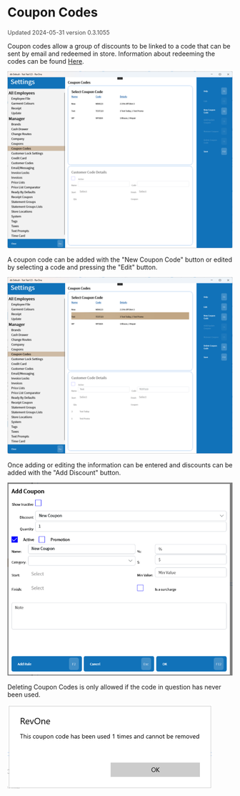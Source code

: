 # Coupon Codes
<span style="font-size:.8rem;opacity:.8">Updated 2024-05-31 version 0.3.1055</span>

Coupon codes allow a group of discounts to be linked to a code that can be sent by email and redeemed in store. Information about redeeming the codes can be found [Here](../../Functions/Coupon-Codes.md).

![Coupon Codes](../../../.attachments/Documentation/CouponCodes.png "Coupon Codes")

A coupon code can be added with the "New Coupon Code" button or edited by selecting a code and pressing the "Edit" button.

![Edit](../../../.attachments/Documentation/CouponCodes-Edit.png "Edit")

Once adding or editing the information can be entered and discounts can be added with the "Add Discount" button.

![Add/Update Coupon](../../../.attachments/Documentation/CouponCodes-AddDiscount.png "Add/Update Coupon")

Deleting Coupon Codes is only allowed if the code in question has never been used.

![Can't Delete](../../../.attachments/Documentation/CouponCodes-CantDelete.png "Can't Delete")